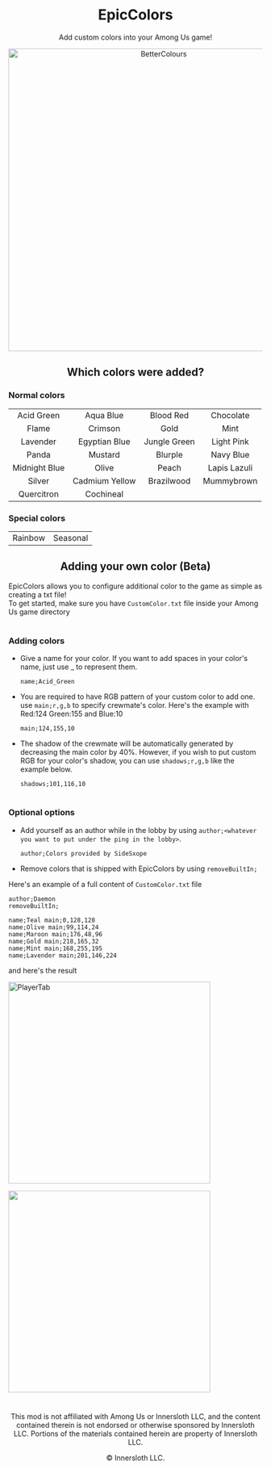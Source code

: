 <h1 align="center">EpicColors</h1>
<p align="center">Add custom colors into your Among Us game!</p>

<p align="center"><img src="https://cdn.discordapp.com/attachments/845322356095320114/859341714161270804/unknown.png" alt="BetterColours" width="600" /></p>

<h2 align="center">Which colors were added?</h2>

### Normal colors
|   |   |   |   |
|:-:|:-:|:-:|:-:|
| Acid Green | Aqua Blue | Blood Red | Chocolate |
| Flame | Crimson | Gold | Mint |
| Lavender | Egyptian Blue | Jungle Green | Light Pink |
| Panda | Mustard | Blurple | Navy Blue |
| Midnight Blue | Olive | Peach | Lapis Lazuli |
| Silver | Cadmium Yellow | Brazilwood | Mummybrown |
| Quercitron | Cochineal |  |  |

### Special colors
|   |   |
|----------|-------------|
| Rainbow | Seasonal |

<h2 align="center">Adding your own color (Beta)</h2>

EpicColors allows you to configure additional color to the game as simple as creating a txt file!\
To get started, make sure you have `CustomColor.txt` file inside your Among Us game directory

#
### Adding colors
- Give a name for your color. If you want to add spaces in your color's name, just use _ to represent them.

      name;Acid_Green
- You are required to have RGB pattern of your custom color to add one. use `main;r,g,b` to specify crewmate's color. 
Here's the example with Red:124 Green:155 and Blue:10

      main;124,155,10
- The shadow of the crewmate will be automatically generated by decreasing the main color by 40%. However, if you wish to put custom RGB for your color's shadow, you can use `shadows;r,g,b` like the example below.

      shadows;101,116,10

#
### Optional options
- Add yourself as an author while in the lobby by using `author;<whatever you want to put under the ping in the lobby>`.

      author;Colors provided by SideSxope
    
- Remove colors that is shipped with EpicColors by using `removeBuiltIn;`

Here's an example of a full content of `CustomColor.txt` file

    author;Daemon
    removeBuiltIn;
    
    name;Teal main;0,128,128
    name;Olive main;99,114,24
    name;Maroon main;176,48,96
    name;Gold main;218,165,32
    name;Mint main;168,255,195
    name;Lavender main;201,146,224

and here's the result
<p align="left"><img src="https://user-images.githubusercontent.com/82711525/125889470-6a8567e0-afb5-464e-9470-9b94526fd958.png" alt="PlayerTab" width="400" /></p>
<p align="left"><img src="https://user-images.githubusercontent.com/82711525/125899080-78a69ed1-c362-47d2-9d03-9fba1b74d542.png" width="400" /></p>

#
<p align="center">This mod is not affiliated with Among Us or Innersloth LLC, and the content contained therein is not endorsed or otherwise sponsored by Innersloth LLC. Portions of the materials contained herein are property of Innersloth LLC.</p>
<p align="center">© Innersloth LLC.</p>
